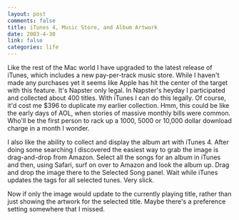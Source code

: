 ```yaml
--- 
layout: post
comments: false
title: iTunes 4, Music Store, and Album Artwork
date: 2003-4-30
link: false
categories: life
---
```

Like the rest of the Mac world I have upgraded to the latest release of iTunes, which includes a new pay-per-track music store. While I haven't made any purchases yet it seems like Apple has hit the center of the target with this feature. It's Napster only legal. In Napster's heyday I participated and collected about 400 titles. With iTunes I can do this legally. Of course, it'd cost me $396 to duplicate my earlier collection. Hmm, this could be like the early days of AOL, when stories of massive monthly bills were common. Who'll be the first person to rack up a 1000, 5000 or 10,000 dollar download charge in a month I wonder.

I also like the ability to collect and display the album art with iTunes 4. After doing some searching I discovered the easiest way to grab the image is drag-and-drop from Amazon. Select all the songs for an album in iTunes and then, using Safari, surf on over to Amazon and look the album up. Drag and drop the image there to the Selected Song panel. Wait while iTunes updates the tags for all selected tunes. Very slick.

Now if only the image would update to the currently playing title, rather than just showing the artwork for the selected title. Maybe there's a preference setting somewhere that I missed.
